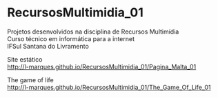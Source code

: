 # RecursosMultimidia_01
Projetos desenvolvidos na disciplina de Recursos Multimídia  
Curso técnico em informática para a internet  
IFSul Santana do Livramento  

Site estático  
http://l-marques.github.io/RecursosMultimidia_01/Pagina_Malta_01

The game of life  
http://l-marques.github.io/RecursosMultimidia_01/The_Game_Of_Life_01
